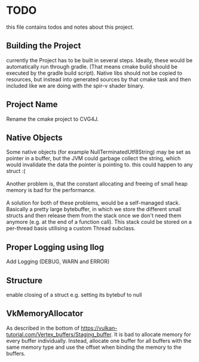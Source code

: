 # TODO
this file contains todos and notes about this project.

## Building the Project
currently the Project has to be built in several steps. Ideally, these would be automatically run
through gradle. (That means cmake build should be executed by the gradle build script). Native libs
should not be copied to resources, but instead into generated sources by that cmake task and then included
like we are doing with the spir-v shader binary.

## Project Name
Rename the cmake project to CVG4J.

## Native Objects
Some native objects (for example NullTerminatedUtf8String) may be set as pointer in a buffer,
but the JVM could garbage collect the string, which would invalidate the data the pointer
is pointing to. this could happen to any struct :(
<br><br>
Another problem is, that the constant allocating and freeing of small heap memory is bad for the 
performance.
<br><br>
A solution for both of these problems, would be a self-managed stack. Basically a pretty
large bytebuffer, in which we store the different small structs and then release them from
the stack once we don't need them anymore (e.g. at the end of a function call). This stack could
be stored on a per-thread basis utilising a custom Thread subclass.

## Proper Logging using llog
Add Logging (DEBUG, WARN and ERROR)

## Structure
enable closing of a struct e.g. setting its bytebuf to null

## VkMemoryAllocator
As described in the bottom of https://vulkan-tutorial.com/Vertex_buffers/Staging_buffer.
It is bad to allocate memory for every buffer individually. Instead, allocate one buffer for all
buffers with the same memory type and use the offset when binding the memory to the buffers.